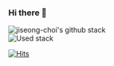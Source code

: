### Hi there 👋

<!--
**jiseong-choi/jiseong-choi** is a ✨ _special_ ✨ repository because its `README.md` (this file) appears on your GitHub profile.

Here are some ideas to get you started:

- 🔭 I’m currently working on ...
- 🌱 I’m currently learning ...
- 👯 I’m looking to collaborate on ...
- 🤔 I’m looking for help with ...
- 💬 Ask me about ...
- 📫 How to reach me: ...
- 😄 Pronouns: ...
- ⚡ Fun fact: ...
-->
![jiseong-choi's github stack](https://github-readme-stats.vercel.app/api?username=jiseong-choi&show_icons=true)
<br />
![Used stack](https://github-readme-stats.vercel.app/api/top-langs/?username=jiseong-choi&layout=compact&theme=algolia)

[![Hits](https://hits.seeyoufarm.com/api/count/incr/badge.svg?url=https%3A%2F%2Fgithub.com%2Fjiseong-choi&count_bg=%2379C83D&title_bg=%23555555&icon=&icon_color=%23E7E7E7&title=hits&edge_flat=false)](https://hits.seeyoufarm.com) 


